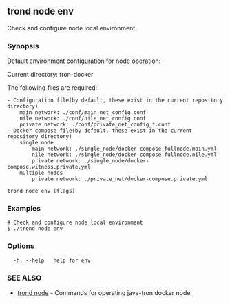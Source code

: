 ## trond node env

Check and configure node local environment

### Synopsis

Default environment configuration for node operation:

Current directory: tron-docker

The following files are required:

	- Configuration file(by default, these exist in the current repository directory)
		main network: ./conf/main_net_config.conf
		nile network: ./conf/nile_net_config.conf
		private network: ./conf/private_net_config_*.conf
	- Docker compose file(by default, these exist in the current repository directory)
		single node
			main network: ./single_node/docker-compose.fullnode.main.yml
			nile network: ./single_node/docker-compose.fullnode.nile.yml
			private network: ./single_node/docker-compose.witness.private.yml
		multiple nodes
			private network: ./private_net/docker-compose.private.yml


```
trond node env [flags]
```

### Examples

```
# Check and configure node local environment
$ ./trond node env

```

### Options

```
  -h, --help   help for env
```

### SEE ALSO

* [trond node](trond_node.md)	 - Commands for operating java-tron docker node.
